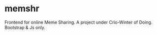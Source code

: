 # memshr

Frontend for online Meme Sharing. 
A project under Crio-Winter of Doing.
Bootstrap & Js only.
